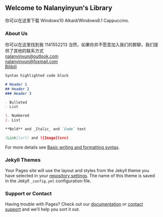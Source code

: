 ## Welcome to Nalanyinyun's Library

你可以在这里下载 Windows10 Alkaid/Windows8.1 Cappuccino.

### About Us

你可以在这里找到我 1141552213
当然，如果你并不愿意加入我们的群聊，我们提供了其他的联系方式<br>
nalanyinyun@outlook.com<br>
nalanyinyun@foxmail.com<br>
[Bilibili](https://space.bilibili.com/384920476 "Google")

```markdown
Syntax highlighted code block

# Header 1
## Header 2
### Header 3

- Bulleted
- List

1. Numbered
2. List

**Bold** and _Italic_ and `Code` text

[Link](url) and ![Image](src)
```

For more details see [Basic writing and formatting syntax](https://docs.github.com/en/github/writing-on-github/getting-started-with-writing-and-formatting-on-github/basic-writing-and-formatting-syntax).

### Jekyll Themes

Your Pages site will use the layout and styles from the Jekyll theme you have selected in your [repository settings](https://github.com/naranyinyun/nalanyinyun.GitHub.io/settings/pages). The name of this theme is saved in the Jekyll `_config.yml` configuration file.

### Support or Contact

Having trouble with Pages? Check out our [documentation](https://docs.github.com/categories/github-pages-basics/) or [contact support](https://support.github.com/contact) and we’ll help you sort it out.
